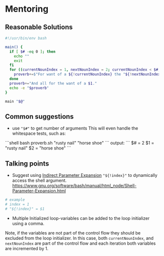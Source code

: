 # Mentoring

## Reasonable Solutions

```bash
#!/usr/bin/env bash

main() {
  if [ $# -eq 0 ]; then
    echo ""
    exit
  fi
  for ((currentNounIndex = 1, nextNounIndex = 2; currentNounIndex < $#; currentNounIndex++, nextNounIndex++)); do
    proverb+=$"For want of a ${!currentNounIndex} the "${!nextNounIndex}" was lost.\n"
  done
  proverb+="And all for the want of a $1."
  echo -e "$proverb"
}

main "$@"
```


## Common suggestions
- use `"$#"` to get number of arguments
This will even handle the whitespace tests, such as:

\```shell
bash proverb.sh "rusty nail" "horse shoe"
\```
output:
\```
$# = 2
$1 = "rusty nail"
$2 = "horse shoe"
\```


## Talking points
- Suggest using [Indirect Parameter Expansion](https://www.gnu.org/software/bash/manual/html_node/Shell-Parameter-Expansion.html)
`"${!index}"` to dynamically access the shell argument. https://www.gnu.org/software/bash/manual/html_node/Shell-Parameter-Expansion.html
```bash
# example
# index = 1
# "${!index}" = $1
```

- Multiple Initialized loop-variables can be added to the loop initializer using a comma.

Note, if the variables are not part of the control flow they should be excluded from the loop initializer.
In this case, both `currentNounIndex`, and `nextNounIndex` are part of the control flow and each iteration both variables are incremented by 1.
